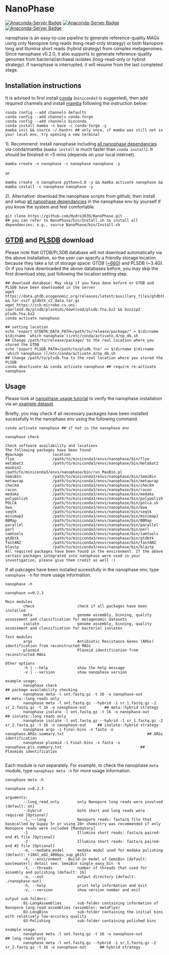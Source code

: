 # NanoPhase
[![Anaconda-Server Badge](https://anaconda.org/nanophase/nanophase/badges/platforms.svg)](https://anaconda.org/nanophase/nanophase)
[![Anaconda-Server Badge](https://anaconda.org/nanophase/nanophase/badges/version.svg)](https://anaconda.org/nanophase/nanophase)
[![Anaconda-Server Badge](https://anaconda.org/nanophase/nanophase/badges/downloads.svg)](https://anaconda.org/nanophase/nanophase)


nanophase is an easy-to-use pipeline to generate reference-quality MAGs using only Nanopore long reads (long-read-only strategy) or both Nanopore long and Illumina short reads (hybrid strategy) from complex metagenomes. Since nanophase v0.2.0, it also supports to generate reference-quality genomes from bacterial/archaeal isolates (long-read-only or hybrid strategy). If nanophase is interrupted, it will resume from the last completed stage.

## Installation instructions
It is advised to first install [conda](https://docs.conda.io/en/latest/miniconda.html) (`miniconda3` is suggested), then add required channels and install [mamba](https://github.com/mamba-org/mamba) following the instruction below:
```
conda config --add channels defaults
conda config --add channels conda-forge
conda config --add channels bioconda
conda install mamba -n base -c conda-forge -y
mamba init && source ~/.bashrc ## only once, if mamba was still not in your local env, try opening a new terminal
```
1). Recommend: install nanophase including [all nanophase dependancies](https://github.com/Hydro3639/NanoPhase/blob/main/dependancy.md) via conda/mamba (`mamba install` is much faster than `conda install`). It should be finished in ~5 mins (depends on your local internet).
```
mamba create -n nanophase -c nanophase nanophase -y
```
or
```
mamba create -n nanophase python=3.8 -y && mamba activate nanophase && mamba install -c nanophase nanophase -y
```
2). Alternative: download the nanophase scripts from github; then install and setup [all nanophase dependancies](https://github.com/Hydro3639/NanoPhase/blob/main/dependancy.md) in the nanophase env by yourself if you know the system and feel comfortable.
```
git clone https://github.com/Hydro3639/NanoPhase.git
## you can refer to NanoPhase/bin/Install.sh to install all dependancies; e.g., source NanoPhase/bin/Install.sh
```
## [GTDB](https://gtdb.ecogenomic.org/downloads) and [PLSDB](https://ccb-microbe.cs.uni-saarland.de/plsdb/plasmids/download/) download
Please note that GTDB/PLSDB database will not download automatically via the above installation, so the user can specify a friendly storage location because they take a lot of storage space: GTDB ([~66G](https://ecogenomics.github.io/GTDBTk/installing/index.html#installing-third-party-software:~:text=GTDB%2DTk%20requires%20~66G%20of%20external%20data%20that%20needs%20to%20be%20downloaded%20and%20unarchived%3A)) and PLSDB (~3.4G). Or if you have downloaded the above databases before, you may skip the first download step, just following the location setting step.
```
## download database: May skip if you have done before or GTDB and PLSDB have been downloaded in the server
wget https://data.gtdb.ecogenomic.org/releases/latest/auxillary_files/gtdbtk_v2_data.tar.gz && tar xvzf gtdbtk_v2_data.tar.gz 
wget https://ccb-microbe.cs.uni-saarland.de/plsdb/plasmids/download/plsdb.fna.bz2 && bunzip2 plsdb.fna.bz2
conda activate nanophase

## setting location
echo "export GTDBTK_DATA_PATH=/path/to/release/package/" > $(dirname $(dirname `which nanophase`))/etc/conda/activate.d/np_db.sh
## Change /path/to/release/package/ to the real location where you stored the GTDB
echo "export PLSDB_PATH=/path/to/plsdb.fna" >> $(dirname $(dirname `which nanophase`))/etc/conda/activate.d/np_db.sh
## Change /path/to/plsdb.fna to the real location where you stored the PLSDB
conda deactivate && conda activate nanophase ## require re-activate nanophase
```
## Usage
Please look at [nanophase usage tutorial](https://github.com/Hydro3639/nanophase/blob/main/Usage_tutorial.md) to verify the nanophase installation via an [example dataset](https://github.com/example-data/np-example).

Briefly, you may check if all necessary packages have been installed sucessfully in the nanophase env using the following command.
```
conda activate nanophase ## if not in the nanophase env

nanophase check

Check software availability and locations
The following packages have been found
#package             location
flye                 /path/to/miniconda3/envs/nanophase/bin/flye
metabat2             /path/to/miniconda3/envs/nanophase/bin/metabat2
maxbin2              /path/to/miniconda3/envs/nanophase/bin/run_MaxBin.pl
SemiBin              /path/to/miniconda3/envs/nanophase/bin/SemiBin
metawrap             /path/to/miniconda3/envs/nanophase/bin/metawrap
checkm               /path/to/miniconda3/envs/nanophase/bin/checkm
racon                /path/to/miniconda3/envs/nanophase/bin/racon
medaka               /path/to/miniconda3/envs/nanophase/bin/medaka
polypolish           /path/to/miniconda3/envs/nanophase/bin/polypolish
POLCA                /path/to/miniconda3/envs/nanophase/bin/polca.sh
bwa                  /path/to/miniconda3/envs/nanophase/bin/bwa
seqtk                /path/to/miniconda3/envs/nanophase/bin/seqtk
minimap2             /path/to/miniconda3/envs/nanophase/bin/minimap2
BBMap                /path/to/miniconda3/envs/nanophase/bin/BBMap
parallel             /path/to/miniconda3/envs/nanophase/bin/parallel
perl                 /path/to/miniconda3/envs/nanophase/bin/perl
samtools             /path/to/miniconda3/envs/nanophase/bin/samtools
gtdbtk               /path/to/miniconda3/envs/nanophase/bin/gtdbtk
fastANI              /path/to/miniconda3/envs/nanophase/bin/fastANI
blastp               /path/to/miniconda3/envs/nanophase/bin/blastp
All required packages have been found in the environment. If the above certain packages integrated into nanophase were used in your investigation, please give them credit as well :)
```
If all pakcages have been installed sucessfully in the nanophase env, type `nanophase -h` for more usage information.
```
nanophase -h

nanophase v=0.2.3

Main modules
        check                   check if all packages have been installed
        meta                    genome assembly, binning, quality assessment and classification for metagenomic datasets
        isolate                 genome assembly, binning, quality assessment and classification for bacterial isolates

Test modules
        args                    Antibiotic Resistance Genes (ARGs) identification from reconstructed MAGs
        plasmid                 Plasmid identification from reconstructed MAGs

Other options
        -h | --help             show the help message
        -v | --version          show nanophase version

example usage:
        nanophase check                                                                                         ## package availability checking
        nanophase meta -l ont.fastq.gz -t 16 -o nanophase-out                                                   ## meta::long reads only
        nanophase meta -l ont.fastq.gz --hybrid -1 sr_1.fastq.gz -2 sr_2.fastq.gz -t 16 -o nanophase-out        ## meta::hybrid strategy
        nanophase isolate -l ont.fastq.gz -t 16 -o nanophase-out                                                ## isolate::long reads only
        nanophase isolate -l ont.fastq.gz --hybrid -1 sr_1.fastq.gz -2 sr_2.fastq.gz -t 16 -o nanophase-out     ## isolate::hybrid strategy
        nanophase args -i Final-bins -x fasta -o nanophase.ARGs.summary.txt                                     ## ARGs identification
        nanophase plasmid -i Final-bins -x fasta -o nanophase.pls.summary.txt                                   ## Plasmids identification
        
```
Each module is run separately. For example, to check the nanophase `meta` module, type `nanophase meta -h` for more usage information.
```
nanophase meta -h

nanophase v=0.2.3

arguments:
        --long_read_only        only Nanopore long reads were involved [default: on]
        --hybrid                both short and long reads were required [Optional]
        -l, --long              Nanopore reads: fasta/q file that basecalled by Guppy 5+ or using 20+ chemistry was recommended if only Nanopore reads were included [Mandatory]
        -1                      Illumina short reads: fasta/q paired-end #1 file [Optional]
        -2                      Illumina short reads: fasta/q paired-end #2 file [Optional]
        -m, --medaka_model      medaka model used for medaka polishing [default: r1041_e82_400bps_sup_g615]
        -e, --environment	Build-in model of SemiBin [default: wastewater]; detail see: SemiBin single_easy_bin -h
        -t, --threads           number of threads that used for assembly and polishing [default: 16]
        -o, --out               output directory [default: ./nanophase-out]
        -h, --help              print help information and exit
        -v, --version           show version number and exit

output sub-folders:
        01-LongAssemblies       sub-folder containing information of Nanopore long-read assemblies (assembler: metaFlye)
        02-LongBins             sub-folder containing the initial bins with relatively low-accuracy quality
        03-Polishing            sub-folder containing polished bins

example usage:
        nanophase meta -l ont.fastq.gz -t 16 -o nanophase-out                                                 ## long reads only
        nanophase meta -l ont.fastq.gz --hybrid -1 sr_1.fastq.gz -2 sr_2.fastq.gz -t 16 -o nanophase-out      ## hybrid strategy

```

